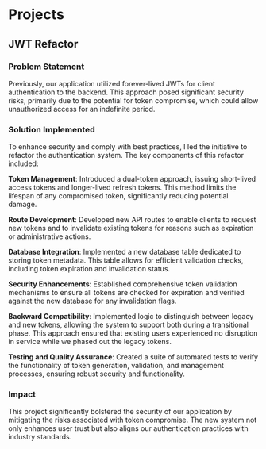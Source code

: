 # Projects

## JWT Refactor

### Problem Statement

Previously, our application utilized forever-lived JWTs for client authentication to the backend. This approach posed significant security risks, primarily due to the potential for token compromise, which could allow unauthorized access for an indefinite period.

### Solution Implemented

To enhance security and comply with best practices, I led the initiative to refactor the authentication system. The key components of this refactor included:

**Token Management**: Introduced a dual-token approach, issuing short-lived access tokens and longer-lived refresh tokens. This method limits the lifespan of any compromised token, significantly reducing potential damage.

**Route Development**: Developed new API routes to enable clients to request new tokens and to invalidate existing tokens for reasons such as expiration or administrative actions.

**Database Integration**: Implemented a new database table dedicated to storing token metadata. This table allows for efficient validation checks, including token expiration and invalidation status.

**Security Enhancements**: Established comprehensive token validation mechanisms to ensure all tokens are checked for expiration and verified against the new database for any invalidation flags.

**Backward Compatibility**: Implemented logic to distinguish between legacy and new tokens, allowing the system to support both during a transitional phase. This approach ensured that existing users experienced no disruption in service while we phased out the legacy tokens.

**Testing and Quality Assurance**: Created a suite of automated tests to verify the functionality of token generation, validation, and management processes, ensuring robust security and functionality.

### Impact

This project significantly bolstered the security of our application by mitigating the risks associated with token compromise. The new system not only enhances user trust but also aligns our authentication practices with industry standards.
